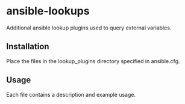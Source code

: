 ansible-lookups
========

Additional ansible lookup plugins used to query external variables.

Installation
------------
Place the files in the lookup_plugins directory specified in ansible.cfg.


Usage
------------
Each file contains a description and example usage.
